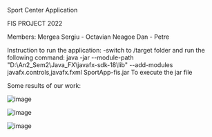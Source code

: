 Sport Center Application

FIS PROJECT 2022

Members:
Mergea Sergiu - Octavian
Neagoe Dan - Petre

Instruction to run the application:
 -switch to /target folder and run the following command:
 java -jar --module-path "D:\An2_Sem2\Java_FX\javafx-sdk-18\lib" --add-modules javafx.controls,javafx.fxml SportApp-fis.jar
 To execute the jar file
 
Some results of our work: 

 ![image](https://user-images.githubusercontent.com/93083921/170385933-2c120022-40ef-4a14-821d-e0bb9bc68a30.png)

![image](https://user-images.githubusercontent.com/93083921/170385993-3a88659c-112f-4d6a-b30b-6d3df377edf5.png)

![image](https://user-images.githubusercontent.com/93083921/170386030-eba2fe5a-cb60-4b17-9f68-e5de1e3feba2.png)




